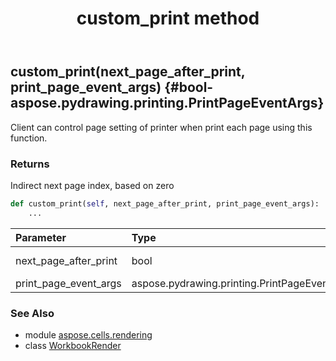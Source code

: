 ﻿---
title: custom_print method
second_title: Aspose.Cells for Python via .NET API References
description: 
type: docs
weight: 20
url: /aspose.cells.rendering/workbookrender/custom_print/
is_root: false
---

## custom_print(next_page_after_print, print_page_event_args) {#bool-aspose.pydrawing.printing.PrintPageEventArgs}

Client can control page setting of printer when print each page using this function.


### Returns 


Indirect next page index,  based on zero


```python
def custom_print(self, next_page_after_print, print_page_event_args):
    ...
```


| Parameter | Type | Description |
| :- | :- | :- |
| next_page_after_print | bool | If true , printer will go to next page after print current page |
| print_page_event_args | aspose.pydrawing.printing.PrintPageEventArgs | System.Drawing.Printing.PrintPageEventArgs |



### See Also
* module [aspose.cells.rendering](../../)
* class [WorkbookRender](/cells/python-net/aspose.cells.rendering/workbookrender)
